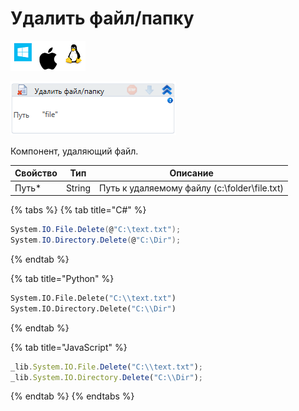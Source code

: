 # Удалить файл/папку

![](<../../../.gitbook/assets/image (100) (1) (1) (1) (1) (1) (1) (1) (2) (184).png>)

![](<../../../.gitbook/assets/image (50).png>)

Компонент, удаляющий файл.

| Свойство | Тип    | Описание                                     |
| -------- | ------ | -------------------------------------------- |
| Путь\*   | String | Путь к удаляемому файлу (c:\folder\file.txt) |

{% tabs %}
{% tab title="C#" %}
```csharp
System.IO.File.Delete(@"C:\text.txt");
System.IO.Directory.Delete(@"C:\Dir");
```
{% endtab %}

{% tab title="Python" %}
```python
System.IO.File.Delete("C:\\text.txt")
System.IO.Directory.Delete("C:\\Dir")
```
{% endtab %}

{% tab title="JavaScript" %}
```javascript
_lib.System.IO.File.Delete("C:\\text.txt");
_lib.System.IO.Directory.Delete("C:\\Dir");
```
{% endtab %}
{% endtabs %}
